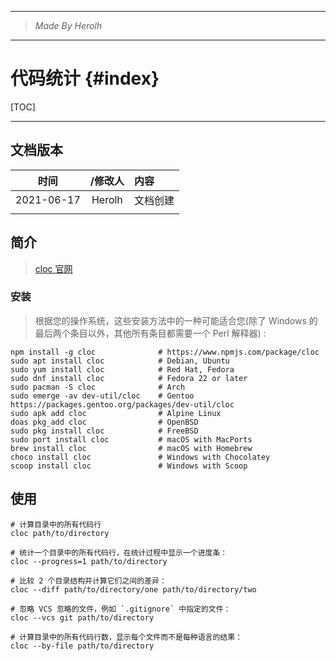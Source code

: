 ----------------------------------------------
> *Made By Herolh*
----------------------------------------------

# 代码统计  {#index}

[TOC]



 







--------------------------------------------

## 文档版本

|    时间    | /修改人 | 内容     |
| :--------: | :-----: | :------- |
| 2021-06-17 | Herolh  | 文档创建 |
|            |         |          |



## 简介

> [cloc 官网](https://github.com/AlDanial/cloc)



### 安装

> 根据您的操作系统，这些安装方法中的一种可能适合您(除了 Windows 的最后两个条目以外，其他所有条目都需要一个 Perl 解释器) :

```shell
npm install -g cloc              # https://www.npmjs.com/package/cloc
sudo apt install cloc            # Debian, Ubuntu
sudo yum install cloc            # Red Hat, Fedora
sudo dnf install cloc            # Fedora 22 or later
sudo pacman -S cloc              # Arch
sudo emerge -av dev-util/cloc    # Gentoo https://packages.gentoo.org/packages/dev-util/cloc
sudo apk add cloc                # Alpine Linux
doas pkg_add cloc                # OpenBSD
sudo pkg install cloc            # FreeBSD
sudo port install cloc           # macOS with MacPorts
brew install cloc                # macOS with Homebrew
choco install cloc               # Windows with Chocolatey
scoop install cloc               # Windows with Scoop
```





## 使用

```shell
# 计算目录中的所有代码行
cloc path/to/directory

# 统计一个目录中的所有代码行，在统计过程中显示一个进度条：
cloc --progress=1 path/to/directory

# 比较 2 个目录结构并计算它们之间的差异：
cloc --diff path/to/directory/one path/to/directory/two

# 忽略 VCS 忽略的文件，例如 `.gitignore` 中指定的文件：
cloc --vcs git path/to/directory

# 计算目录中的所有代码行数，显示每个文件而不是每种语言的结果：
cloc --by-file path/to/directory
```

